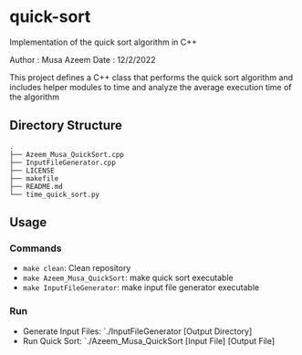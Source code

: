 # quick-sort
Implementation of the quick sort algorithm in C++

Author :     Musa Azeem
Date   :     12/2/2022

This project defines a C++ class that performs the quick sort algorithm and
includes helper modules to time and analyze the average execution time of the
algorithm

## Directory Structure
```
.
├── Azeem_Musa_QuickSort.cpp
├── InputFileGenerator.cpp
├── LICENSE
├── makefile
├── README.md
└── time_quick_sort.py
```

## Usage

### Commands
- `make clean`: Clean repository
- `make Azeem_Musa_QuickSort`: make quick sort executable
- `make InputFileGenerator`: make input file generator executable

### Run
- Generate Input Files: `./InputFileGenerator [Output Directory]
- Run Quick Sort: `./Azeem_Musa_QuickSort [Input File] [Output File]

